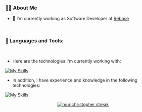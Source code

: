 ### 🙋‍♂️ About Me

- 🌱 I’m currently working as Software Developer at [Rebase](https://www.rebase.com.br)

<br/>

### 🚀 Languages and Tools:
<br/>

* Here are the technologies I'm currently working with:

[![My Skills](https://skillicons.dev/icons?i=elixir,react,typescript&theme=dark&perline=6)](https://skillicons.dev)


* In addition, I have experience and knowledge in the following technologies:

[![My Skills](https://skillicons.dev/icons?i=mongodb,postgres,golang,vue,rabbitmq,tailwindcss,sass,jquery,nuxt,rails,docker,styledcomponents&theme=dark)](https://skillicons.dev)


<p align="center">
    <a href="https://github.com/murichristopher/github-readme-streak-stats">
        <img alt="murichristopher streak" src="https://github-readme-streak-stats.herokuapp.com/?user=murichristopher&theme=black-ice&hide_border=true&stroke=0000&background=060A0CD0"/>
    </a>
</p>
